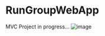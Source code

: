 # RunGroupWebApp
MVC Project in progress...
![image](https://github.com/PintoDaniela/RunGroupWebApp/assets/102257752/9c25f706-fcc5-4a06-96a0-fdc45fc9c82a)


